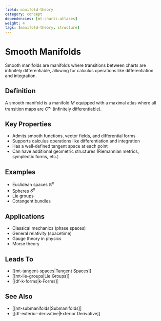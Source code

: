 ```yaml
---
field: manifold-theory
category: concept
dependencies: [mt-charts-atlases]
weight: 4
tags: [manifold-theory, structure]
---
```


# Smooth Manifolds

Smooth manifolds are manifolds where transitions between charts are infinitely differentiable, allowing for calculus operations like differentiation and integration.

## Definition
A smooth manifold is a manifold $M$ equipped with a maximal atlas where all transition maps are $C^\infty$ (infinitely differentiable).

## Key Properties
- Admits smooth functions, vector fields, and differential forms
- Supports calculus operations like differentiation and integration
- Has a well-defined tangent space at each point
- Can have additional geometric structures (Riemannian metrics, symplectic forms, etc.)

## Examples
- Euclidean spaces $\mathbb{R}^n$
- Spheres $S^n$
- Lie groups
- Cotangent bundles

## Applications
- Classical mechanics (phase spaces)
- General relativity (spacetime)
- Gauge theory in physics
- Morse theory

## Leads To
- [[mt-tangent-spaces|Tangent Spaces]]
- [[mt-lie-groups|Lie Groups]]
- [[df-k-forms|k-Forms]]

## See Also
- [[mt-submanifolds|Submanifolds]]
- [[df-exterior-derivative|Exterior Derivative]]